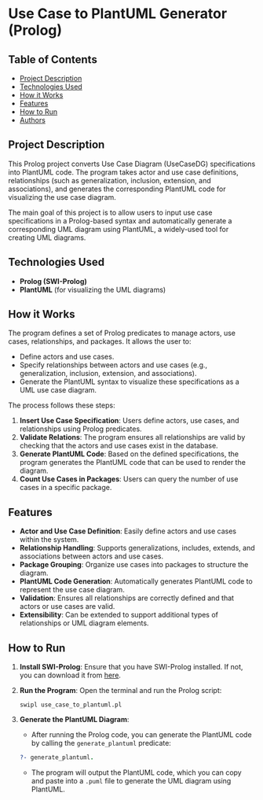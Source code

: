 # Use Case to PlantUML Generator (Prolog)

## Table of Contents

- [Project Description](#project-description)
- [Technologies Used](#technologies-used)
- [How it Works](#how-it-works)
- [Features](#features)
- [How to Run](#how-to-run)
- [Authors](#authors)

## Project Description

This Prolog project converts Use Case Diagram (UseCaseDG) specifications into PlantUML code. The program takes actor and use case definitions, relationships (such as generalization, inclusion, extension, and associations), and generates the corresponding PlantUML code for visualizing the use case diagram.

The main goal of this project is to allow users to input use case specifications in a Prolog-based syntax and automatically generate a corresponding UML diagram using PlantUML, a widely-used tool for creating UML diagrams.

## Technologies Used

- **Prolog (SWI-Prolog)**
- **PlantUML** (for visualizing the UML diagrams)

## How it Works

The program defines a set of Prolog predicates to manage actors, use cases, relationships, and packages. It allows the user to:
- Define actors and use cases.
- Specify relationships between actors and use cases (e.g., generalization, inclusion, extension, and associations).
- Generate the PlantUML syntax to visualize these specifications as a UML use case diagram.

The process follows these steps:
1. **Insert Use Case Specification**: Users define actors, use cases, and relationships using Prolog predicates.
2. **Validate Relations**: The program ensures all relationships are valid by checking that the actors and use cases exist in the database.
3. **Generate PlantUML Code**: Based on the defined specifications, the program generates the PlantUML code that can be used to render the diagram.
4. **Count Use Cases in Packages**: Users can query the number of use cases in a specific package.

## Features

- **Actor and Use Case Definition**: Easily define actors and use cases within the system.
- **Relationship Handling**: Supports generalizations, includes, extends, and associations between actors and use cases.
- **Package Grouping**: Organize use cases into packages to structure the diagram.
- **PlantUML Code Generation**: Automatically generates PlantUML code to represent the use case diagram.
- **Validation**: Ensures all relationships are correctly defined and that actors or use cases are valid.
- **Extensibility**: Can be extended to support additional types of relationships or UML diagram elements.

## How to Run

1. **Install SWI-Prolog**: Ensure that you have SWI-Prolog installed. If not, you can download it from [here](https://www.swi-prolog.org/Download.html).

2. **Run the Program**:
    Open the terminal and run the Prolog script:
    ```
    swipl use_case_to_plantuml.pl
    ```

3. **Generate the PlantUML Diagram**:
    - After running the Prolog code, you can generate the PlantUML code by calling the `generate_plantuml` predicate:
    ```prolog
    ?- generate_plantuml.
    ```

    - The program will output the PlantUML code, which you can copy and paste into a `.puml` file to generate the UML diagram using PlantUML.
